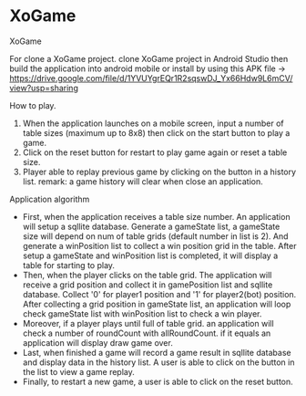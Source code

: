 # XoGame
XoGame

For clone a XoGame project.
clone XoGame project in Android Studio then build the application into android mobile
or install by using this APK file -> https://drive.google.com/file/d/1YVUYgrEQr1R2sqswDJ_Yx66Hdw9L6mCV/view?usp=sharing

How to play.
1. When the application launches on a mobile screen, input a number of table sizes (maximum up to 8x8) then click on the start button to play a game.
2. Click on the reset button for restart to play game again or reset a table size.
3. Player able to replay previous game by clicking on the button in a history list.
remark: a game history will clear when close an application.

Application algorithm
- First, when the application receives a table size number. An application will setup a sqllite database.
Generate a gameState list, a gameState size will depend on num of table grids (default number in list is 2). 
And generate a winPosition list to collect a win position grid in the table. 
After setup a gameState and winPosition list is completed, it will display a table for starting to play.
- Then, when the player clicks on the table grid. The application will receive a grid position and collect it in gamePosition list and sqllite database.
Collect '0' for player1 position and '1' for player2(bot) position. After collecting a grid position in gameState list, 
an application will loop check gameState list with winPosition list to check a win player. 
- Moreover, if a player plays until full of table grid. an application will check a number of roundCount with allRoundCount.
if it equals an application will display draw game over.
- Last, when finished a game will record a game result in sqllite database and display data in the history list.
A user is able to click on the button in the list to view a game replay. 
- Finally, to restart a new game, a user is able to click on the reset button.
